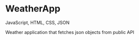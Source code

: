 # WeatherApp
JavaScript, HTML, CSS, JSON

Weather application that fetches json objects from public API
